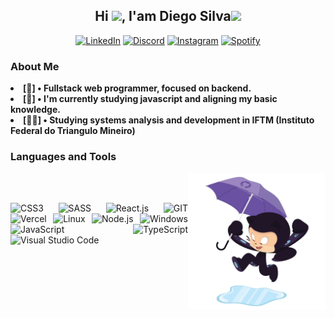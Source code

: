 <h2 align="center">Hi <img src="./image/wave.gif" width="30px">, I'am Diego Silva<img src='https://user-images.githubusercontent.com/5713670/87202985-820dcb80-c2b6-11ea-9f56-7ec461c497c3.gif' width="50"></h2>

<p align="center">
  <a href="https://www.linkedin.com/in/diego-c-silva-487b171a5/"><img alt="LinkedIn" src="https://img.shields.io/badge/linkedin-%230077B5.svg?style=for-the-badge&logo=linkedin&logoColor=white" /></a>
  <a href="https://discord.com/users/687863744541491294"><img alt="Discord" src="https://img.shields.io/badge/Discord-%237289DA.svg?style=for-the-badge&logo=discord&logoColor=white" /></a>
  <a href="https://www.instagram.com/dcdevs/"><img alt="Instagram" src="https://img.shields.io/badge/Instagram-%23E4405F.svg?style=for-the-badge&logo=Instagram&logoColor=white" /></a>
  <a href="https://open.spotify.com/user/r1hx6sxhndssvnj4fuwszw5v5"><img alt="Spotify" src="https://img.shields.io/badge/Spotify-1ED760?style=for-the-badge&logo=spotify&logoColor=white" /></a>
</p>

<h3><strong>About Me</strong></h3>

<li><b>[👾] • Fullstack web programmer, focused on backend.</b></li>
<li><b>[🤖] • I'm currently studying javascript and aligning my basic knowledge.</b></li>
<li><b>[👨‍🎓] • Studying systems analysis and development in IFTM (Instituto Federal do Triangulo Mineiro)</b></li>

<!-- TECNOLOGIAS -->

<h3><strong>Languages and Tools</strong></h3>
<img src="./image/puddle_jumper_octodex.png" align="right" width="220" alt="tamplateImg"/>
<br><br>
<p align="justify">  
<img alt="CSS3" src="https://img.shields.io/badge/css3-%231572B6.svg?style=for-the-badge&logo=css3&logoColor=white" />
<img alt="SASS" src="https://img.shields.io/badge/SASS-hotpink.svg?style=for-the-badge&logo=SASS&logoColor=white" />
<img alt="React.js" src="https://img.shields.io/badge/react-%2320232a.svg?style=for-the-badge&logo=react&logoColor=%2361DAFB" />

<!--   <img alt="Next.js" src="https://img.shields.io/badge/Next-black?style=for-the-badge&logo=next.js&logoColor=white" /> -->
<!--   <img alt="Nestjs" src="https://img.shields.io/badge/nestjs-%23E0234E.svg?style=for-the-badge&logo=nestjs&logoColor=white" /> -->

<img alt="GIT" src="https://img.shields.io/badge/git-%23F05033.svg?style=for-the-badge&logo=git&logoColor=white" />
<img alt="Vercel" src="https://img.shields.io/badge/vercel-%23000000.svg?style=for-the-badge&logo=vercel&logoColor=white" />

<!--   <img alt="Prisma" src="https://img.shields.io/badge/Prisma-3982CE?style=for-the-badge&logo=Prisma&logoColor=white" /> -->
  <img alt="Linux" src="https://img.shields.io/badge/Linux-FCC624?style=for-the-badge&logo=linux&logoColor=black" />
  <img alt="Node.js" src="https://img.shields.io/badge/node.js-6DA55F?style=for-the-badge&logo=node.js&logoColor=white" />
  <img alt="Windows" src="https://img.shields.io/badge/Windows-0078D6?style=for-the-badge&logo=windows&logoColor=white" />
  <img alt="JavaScript" src="https://img.shields.io/badge/javascript-%23323330.svg?style=for-the-badge&logo=javascript&logoColor=%23F7DF1E" />
  <img alt="TypeScript" src="https://img.shields.io/badge/typescript-%23007ACC.svg?style=for-the-badge&logo=typescript&logoColor=white" />
<!--   <img alt="MSSQL" src="https://img.shields.io/badge/Microsoft%20SQL%20Sever-CC2927?style=for-the-badge&logo=microsoft%20sql%20server&logoColor=white" /> -->
  <img alt="Visual Studio Code" src="https://img.shields.io/badge/Visual%20Studio%20Code-0078d7.svg?style=for-the-badge&logo=visual-studio-code&logoColor=white" />
</p>
